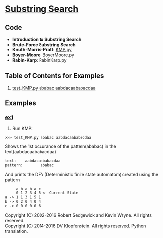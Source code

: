 # [Substring Search](http://algs4.cs.princeton.edu/53substring)

## Code
  * **Introduction to Substring Search**
  * **Brute-Force Substring Search**
  * **Knuth-Morris-Pratt**: [KMP.py](../py/AlgsSedgewickWayne/KMP.py)
  * **Boyer-Moore**: BoyerMoore.py
  * **Rabin-Karp**: RabinKarp.py

## Table of Contents for Examples
  1. [test_KMP.py ababac aabdacaababacdaa](#ex1)

## Examples 
### [ex1](#table-of-contents-for-examples)
1. Run KMP: 
```
>>> test_KMP.py ababac aabdacaababacdaa
```
Shows the 1st occurance of the pattern(ababac) in the text(aabdacaababacdaa)
```
text:    aabdacaababacdaa
pattern:        ababac
```
And prints the DFA (Deterministic finite state automatom) created using the pattern
```
     a b a b a c
     0 1 2 3 4 5 <- Current State
a -> 1 1 3 1 5 1
b -> 0 2 0 4 0 4
c -> 0 0 0 0 0 6
```


Copyright (C) 2002-2016 Robert Sedgewick and Kevin Wayne.  All rights reserved.    
Copyright (C) 2014-2016 DV Klopfenstein. All rights reserved. Python translation.
